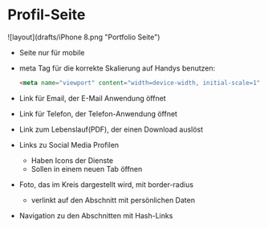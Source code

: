 # Profil-Seite

![layout](drafts/iPhone 8.png "Portfolio Seite")

- Seite nur für mobile
- meta Tag für die korrekte Skalierung auf Handys benutzen:
  ```html
  <meta name="viewport" content="width=device-width, initial-scale=1">
  ```
- Link für Email, der E-Mail Anwendung öffnet
- Link für Telefon, der Telefon-Anwendung öffnet
- Link zum Lebenslauf(PDF), der einen Download auslöst
- Links zu Social Media Profilen
  - Haben Icons der Dienste
  - Sollen in einem neuen Tab öffnen
  
- Foto, das im Kreis dargestellt wird, mit border-radius
  - verlinkt auf den Abschnitt mit persönlichen Daten
- Navigation zu den Abschnitten mit Hash-Links
